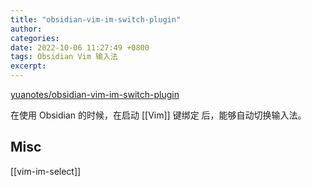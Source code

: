```yaml
---
title: "obsidian-vim-im-switch-plugin"
author: 
categories: 
date: 2022-10-06 11:27:49 +0800
tags: Obsidian Vim 输入法
excerpt: 
---
```



[yuanotes/obsidian-vim-im-switch-plugin](https://github.com/yuanotes/obsidian-vim-im-switch-plugin)


在使用 Obsidian 的时候，在启动 [[Vim]] 键绑定 后，能够自动切换输入法。

## Misc

[[vim-im-select]]




